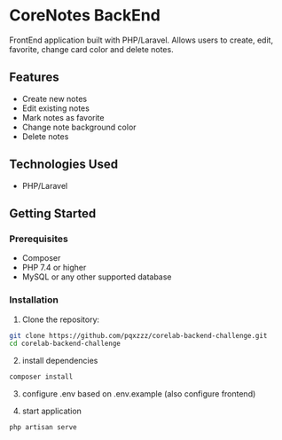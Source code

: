# CoreNotes BackEnd

FrontEnd application built with PHP/Laravel. Allows users to create, edit, favorite, change card color and delete notes.

## Features

- Create new notes
- Edit existing notes
- Mark notes as favorite
- Change note background color
- Delete notes

## Technologies Used

- PHP/Laravel

## Getting Started

### Prerequisites

- Composer
- PHP 7.4 or higher
- MySQL or any other supported database

### Installation

1. Clone the repository:

```bash
git clone https://github.com/pqxzzz/corelab-backend-challenge.git
cd corelab-backend-challenge
```

2. install dependencies

```bash
composer install
```

3. configure .env based on .env.example (also configure frontend)

4. start application

```bash
php artisan serve
```
